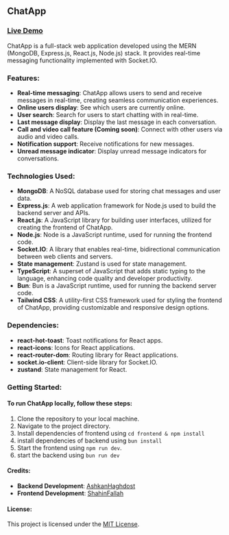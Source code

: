 ## ChatApp

### [Live Demo](#)

ChatApp is a full-stack web application developed using the MERN (MongoDB, Express.js, React.js, Node.js) stack. It provides real-time messaging functionality implemented with Socket.IO.

### Features:
- **Real-time messaging**: ChatApp allows users to send and receive messages in real-time, creating seamless communication experiences.
- **Online users display**: See which users are currently online.
- **User search**: Search for users to start chatting with in real-time.
- **Last message display**: Display the last message in each conversation.
- **Call and video call feature (Coming soon)**: Connect with other users via audio and video calls.
- **Notification support**: Receive notifications for new messages.
- **Unread message indicator**: Display unread message indicators for conversations.

### Technologies Used:
- **MongoDB**: A NoSQL database used for storing chat messages and user data.
- **Express.js**: A web application framework for Node.js used to build the backend server and APIs.
- **React.js**: A JavaScript library for building user interfaces, utilized for creating the frontend of ChatApp.
- **Node.js**: Node is a JavaScript runtime, used for running the frontend code.
- **Socket.IO**: A library that enables real-time, bidirectional communication between web clients and servers.
- **State management**: Zustand is used for state management.
- **TypeScript**: A superset of JavaScript that adds static typing to the language, enhancing code quality and developer productivity.
- **Bun**: Bun is a JavaScript runtime, used for running the backend server code.
- **Tailwind CSS**: A utility-first CSS framework used for styling the frontend of ChatApp, providing customizable and responsive design options.


### Dependencies:
- **react-hot-toast**: Toast notifications for React apps.
- **react-icons**: Icons for React applications.
- **react-router-dom**: Routing library for React applications.
- **socket.io-client**: Client-side library for Socket.IO.
- **zustand**: State management for React.

### Getting Started:
#### To run ChatApp locally, follow these steps:

1. Clone the repository to your local machine.
2. Navigate to the project directory.
3. Install dependencies of frontend using `cd frontend & npm install`
4. install dependencies of backend using `bun install`
5. Start the frontend using `npm run dev`.
6. start the backend using `bun run dev`

#### Credits:
- **Backend Development**: [AshkanHaghdost](https://github.com/AshkanHagh)
- **Frontend Development**: [ShahinFallah](https://github.com/ShahinFallah)

#### License:
This project is licensed under the [MIT License](link-to-license).
